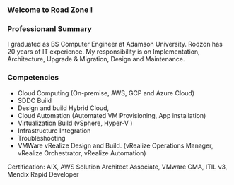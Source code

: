 ### Welcome to Road Zone !

### Professionanl Summary
I graduated as BS Computer Engineer at Adamson University.
Rodzon has 20 years of IT experience. My responsibility is on Implementation, Architecture, Upgrade & Migration, Design and Maintenance.

### Competencies
- Cloud Computing (On-premise, AWS, GCP and Azure Cloud)
- SDDC Build
- Design and build Hybrid Cloud,
- Cloud Automation (Automated VM Provisioning, App installation)
- Virtualization Build (vSphere, Hyper-V )
- Infrastructure Integration
- Troubleshooting
- VMWare vRealize Design and Build. (vRealize Operations Manager, vRealize Orchestrator, vRealize Automation)

Certification: AIX, AWS Solution Architect Associate, VMware CMA, ITIL v3, Mendix Rapid Developer

<!--
**Rodzon-cloud/Rodzon-cloud** is a ✨ _special_ ✨ repository because its `README.md` (this file) appears on your GitHub profile.

Here are some ideas to get you started:

- 🔭 I’m currently working on ...
- 🌱 I’m currently learning ...
- 👯 I’m looking to collaborate on ...
- 🤔 I’m looking for help with ...
- 💬 Ask me about ...
- 📫 How to reach me: ...
- 😄 Pronouns: ...
- ⚡ Fun fact: ...
-->
